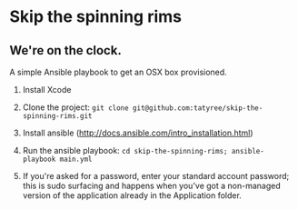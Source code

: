 # Skip the spinning rims
## We're on the clock. 

A simple Ansible playbook to get an OSX box provisioned. 

1. Install Xcode

1. Clone the project: `git clone git@github.com:tatyree/skip-the-spinning-rims.git`

1. Install ansible (http://docs.ansible.com/intro_installation.html)

1. Run the ansible playbook: `cd skip-the-spinning-rims;
   ansible-playbook main.yml`

1. If you're asked for a password, enter your standard account password;
   this is sudo surfacing and happens when you've got a non-managed
   version of the application already in the Application folder. 


